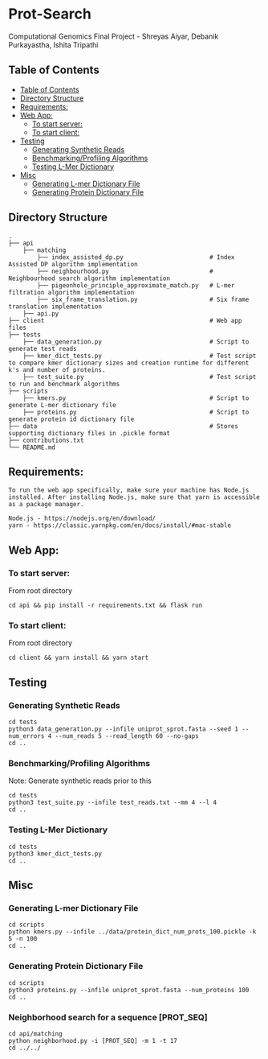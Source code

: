 # Prot-Search
Computational Genomics Final Project - Shreyas Aiyar, Debanik Purkayastha, Ishita Tripathi

## Table of Contents
  * [Table of Contents](#table-of-contents)
  * [Directory Structure](#directory-structure)
  * [Requirements:](#requirements-)
  * [Web App:](#web-app-)
    + [To start server:](#to-start-server-)
    + [To start client:](#to-start-client-)
  * [Testing](#testing)
    + [Generating Synthetic Reads](#generating-synthetic-reads)
    + [Benchmarking/Profiling Algorithms](#benchmarking-profiling-algorithms)
    + [Testing L-Mer Dictionary](#testing-l-mer-dictionary)
  * [Misc](#misc)
    + [Generating L-mer Dictionary File](#generating-l-mer-dictionary-file)
    + [Generating Protein Dictionary File](#generating-protein-dictionary-file)

## Directory Structure
    .
    ├── api
        ├── matching
            ├── index_assisted_dp.py                        # Index Assisted DP algorithm implementation
            ├── neighbourhood.py                            # Neighbourhood search algorithm implementation
            ├── pigeonhole_principle_approximate_match.py   # L-mer filtration algorithm implementation
            ├── six_frame_translation.py                    # Six frame translation implementation
        ├── api.py
    ├── client                                              # Web app files
    ├── tests
        ├── data_generation.py                              # Script to generate test reads
        ├── kmer_dict_tests.py                              # Test script to compare kmer dictionary sizes and creation runtime for different k's and number of proteins. 
        ├── test_suite.py                                   # Test script to run and benchmark algorithms
    ├── scripts
        ├── kmers.py                                        # Script to generate L-mer dictionary file
        ├── proteins.py                                     # Script to generate protein id dictionary file
    ├── data                                                # Stores supporting dictionary files in .pickle format
    ├── contributions.txt
    └── README.md

## Requirements:
```
To run the web app specifically, make sure your machine has Node.js installed. After installing Node.js, make sure that yarn is accessible as a package manager.

Node.js - https://nodejs.org/en/download/
yarn - https://classic.yarnpkg.com/en/docs/install/#mac-stable
```
## Web App:
### To start server:
From root directory
```
cd api && pip install -r requirements.txt && flask run
```
### To start client:
From root directory
```
cd client && yarn install && yarn start
```
## Testing

### Generating Synthetic Reads
```
cd tests
python3 data_generation.py --infile uniprot_sprot.fasta --seed 1 --num_errors 4 --num_reads 5 --read_length 60 --no-gaps
cd ..
```

### Benchmarking/Profiling Algorithms

Note: Generate synthetic reads prior to this
```
cd tests
python3 test_suite.py --infile test_reads.txt --mm 4 --l 4
cd ..
```

### Testing L-Mer Dictionary
```
cd tests
python3 kmer_dict_tests.py
cd ..
```

## Misc

### Generating L-mer Dictionary File

```
cd scripts
python kmers.py --infile ../data/protein_dict_num_prots_100.pickle -k 5 -n 100
cd ..
```

### Generating Protein Dictionary File

```
cd scripts
python3 proteins.py --infile uniprot_sprot.fasta --num_proteins 100
cd ..
```

### Neighborhood search for a sequence [PROT_SEQ]
```
cd api/matching
python neighborhood.py -i [PROT_SEQ] -m 1 -t 17
cd ../../
```
